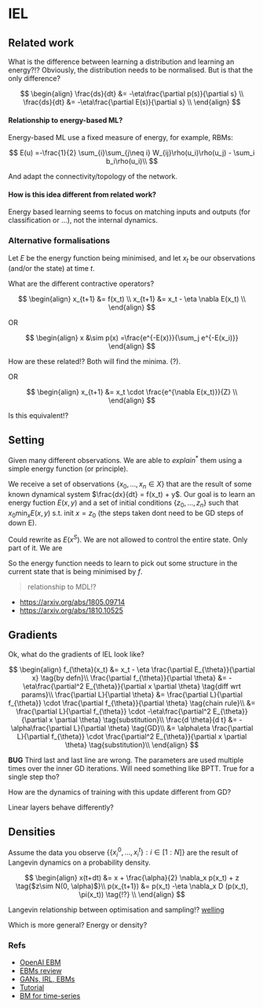 # IEL

## Related work

What is the difference between learning a distribution and learning an energy?!?
Obviously, the distribution needs to be normalised. But is that the only difference?

$$
\begin{align}
\frac{ds}{dt} &= -\eta\frac{\partial p(s)}{\partial s} \\
\frac{ds}{dt} &= -\eta\frac{\partial E(s)}{\partial s} \\
\end{align}
$$

#### Relationship to energy-based ML?

Energy-based ML use a fixed measure of energy, for example, RBMs:

$$
E(u) =-\frac{1}{2} \sum_{i}\sum_{j\neq i} W_{ij}\rho(u_i)\rho(u_j) - \sum_i b_i\rho(u_i)\\
$$

And adapt the connectivity/topology of the network.

#### How is this idea different from related work?

Energy based learning seems to focus on matching inputs and outputs (for classification or ...), not the internal dynamics.


### Alternative formalisations

Let $E$ be the energy function being minimised, and let $x_t$ be our observations (and/or the state) at time $t$.

What are the different contractive operators?

$$
\begin{align}
x_{t+1} &= f(x_t) \\
x_{t+1} &= x_t - \eta \nabla E(x_t) \\
\end{align}
$$

OR

$$
\begin{align}
x &\sim p(x) =\frac{e^{-E(x)}}{\sum_j e^{-E(x_i)}}
\end{align}
$$

How are these related!? Both will find the minima. (?).

OR

$$
\begin{align}
x_{t+1} &= x_t \cdot \frac{e^{\nabla E(x_t)}}{Z} \\
\end{align}
$$

Is this equivalent!?

## Setting

Given many different observations. We are able to _explain_$^{* }$ them using a simple energy function (or principle).

We receive a set of observations $\{x_0, \dots, x_n \in X\}$ that are the result of some known dynamical system $\frac{dx}{dt} = f(x_t) + y$. Our goal is to learn an energy fuction $E(x, y)$ and a set of initial conditions $\{z_0, \dots, z_n\}$ such that $x_0 \mathop{\text{min}}_x E(x, y) \text{ s.t. init } x=z_0$ (the steps taken dont need to be GD steps of down E).

Could rewrite as $E(x^S)$. We are not allowed to control the entire state. Only part of it. We are

So the energy function needs to learn to pick out some structure in the current state that is being minimised by $f$.

> relationship to MDL!?

- https://arxiv.org/abs/1805.09714
- https://arxiv.org/abs/1810.10525

## Gradients

Ok, what do the gradients of IEL look like?

$$
\begin{align}
f_{\theta}(x_t) &= x_t - \eta \frac{\partial E_{\theta}}{\partial x} \tag{by defn}\\
\frac{\partial f_{\theta}}{\partial \theta} &= -\eta\frac{\partial^2 E_{\theta}}{\partial x \partial \theta} \tag{diff wrt params}\\
\frac{\partial L}{\partial \theta} &= \frac{\partial L}{\partial f_{\theta}} \cdot \frac{\partial f_{\theta}}{\partial \theta} \tag{chain rule}\\
&=  \frac{\partial L}{\partial f_{\theta}} \cdot -\eta\frac{\partial^2 E_{\theta}}{\partial x \partial \theta} \tag{substitution}\\
\frac{d \theta}{d t} &= -\alpha\frac{\partial L}{\partial \theta} \tag{GD}\\
&=  \alpha\eta \frac{\partial L}{\partial f_{\theta}} \cdot \frac{\partial^2 E_{\theta}}{\partial x \partial \theta} \tag{substitution}\\
\end{align}
$$

__BUG__ Third last and last line are wrong. The parameters are used multiple times over the inner GD iterations. Will need something like BPTT. True for a single step tho?

How are the dynamics of training with this update different from GD?

Linear layers behave differently?

## Densities

Assume the data you observe $\{\{x^0_i, \dots, x^t_i\}: i\in [1:N] \}$ are the result of Langevin dynamics on a probability density.

$$
\begin{align}
x(t+dt) &= x + \frac{\alpha}{2} \nabla_x p(x_t) + z \tag{$z\sim N(0, \alpha)$}\\
p(x_{t+1}) &= p(x_t) -\eta \nabla_x D (p(x_t), \pi(x_t)) \tag{!?} \\
\end{align}
$$

Langevin relationship between optimisation and sampling!? [welling](https://www.ics.uci.edu/~welling/publications/papers/stoclangevin_v6.pdf)

Which is more general? Energy or density?


### Refs

- [OpenAI EBM](https://arxiv.org/abs/1811.02486)
- [EBMs review](https://arxiv.org/abs/1708.06008)
- [GANs, IRL, EBMs](https://arxiv.org/abs/1611.03852)
- [Tutorial](http://yann.lecun.com/exdb/publis/pdf/lecun-06.pdf)
- [BM for time-series](https://arxiv.org/pdf/1708.06004.pdf)
